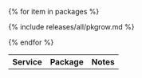 <table>
<tr>
  <th>Service</th>
  <th>Package</th>
  <th>Notes</th>
</tr>

{% for item in packages %}

{% include releases/all/pkgrow.md %}

{% endfor %}

</table>